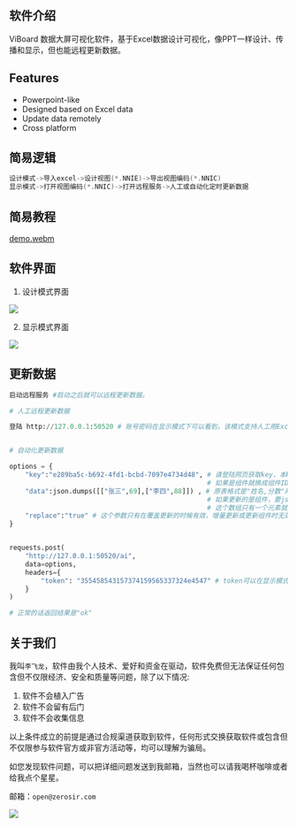 ## 软件介绍

ViBoard 数据大屏可视化软件，基于Excel数据设计可视化，像PPT一样设计、传播和显示，但也能远程更新数据。

## Features
- Powerpoint-like
- Designed based on Excel data
- Update data remotely
- Cross platform

## 简易逻辑
```c
设计模式->导入excel->设计视图(*.NNIE)->导出视图编码(*.NNIC)
显示模式->打开视图编码(*.NNIC)->打开远程服务->人工或自动化定时更新数据
```

## 简易教程
[demo.webm](https://github.com/nniai/ViBoard/assets/121022414/511105f5-e774-48e5-8380-e692143aa5c3)

## 软件界面

1. 设计模式界面

![](https://github.com/nniai/ViBoard/blob/main/assets/screenshot.webp)

2. 显示模式界面

![](https://github.com/nniai/ViBoard/blob/main/assets/screenshot1.webp)

## 更新数据
```Python
启动远程服务 #启动之后就可以远程更新数据。

# 人工远程更新数据

登陆 http://127.0.0.1:50520 # 账号密码在显示模式下可以看到，该模式支持人工用Excel文件定时更新数据。


# 自动化更新数据

options = {
    "key":"e289ba5c-b692-4fd1-bcbd-7097e4734d48", # 请登陆网页获取key，本key是表key，
                                                  # 如果是组件就换成组件ID 例如：i0IV46AKSeIHhwf3bFeLF 
    "data":json.dumps([["张三",69],["李四",88]]) , # 原表格式是"姓名,分数"两列，
                                                  # 如果更新的是组件，要json.dumps(["新内容"])，
                                                  # 这个数组只有一个元素就是组件新内容。
    "replace":"true" # 这个参数只有在覆盖更新的时候有效，增量更新或更新组件时无效。
}


requests.post(
    "http://127.0.0.1:50520/ai", 
    data=options,
    headers={
        "token": "355458543157374159565337324e4547" # token可以在显示模式下获取。
    }
) 

# 正常的话返回结果是"ok"
```

## 关于我们

我叫`李飞龙`，软件由我个人技术、爱好和资金在驱动，软件免费但无法保证任何包含但不仅限经济、安全和质量等问题，除了以下情况:
1. 软件不会植入广告
2. 软件不会留有后门
3. 软件不会收集信息

以上条件成立的前提是通过合规渠道获取到软件，任何形式交换获取软件或包含但不仅限参与软件官方或非官方活动等，均可以理解为骗局。

如您发现软件问题，可以把详细问题发送到我邮箱，当然也可以请我喝杯咖啡或者给我点个星星。

邮箱：`open@zerosir.com`


![](https://github.com/nniai/ViBoard/blob/main/assets/wechat.webp)
